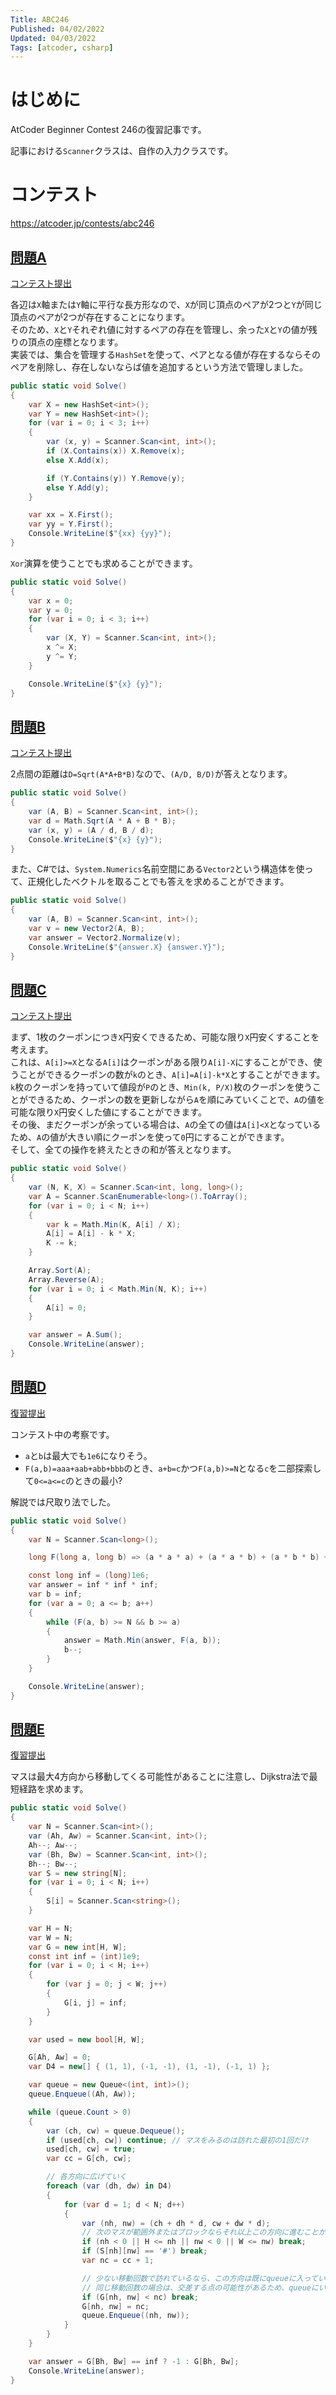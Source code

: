 ```yaml
---
Title: ABC246
Published: 04/02/2022
Updated: 04/03/2022
Tags: [atcoder, csharp]
---
```


# はじめに

AtCoder Beginner Contest 246の復習記事です。

記事における`Scanner`クラスは、自作の入力クラスです。

# コンテスト

https://atcoder.jp/contests/abc246

## [問題A](https://atcoder.jp/contests/abc246/tasks/abc246_a)

[コンテスト提出](https://atcoder.jp/contests/ABC246/submissions/30625941)

各辺は`X`軸または`Y`軸に平行な長方形なので、`X`が同じ頂点のペアが2つと`Y`が同じ頂点のペアが2つが存在することになります。  
そのため、`X`と`Y`それぞれ値に対するペアの存在を管理し、余った`X`と`Y`の値が残りの頂点の座標となります。  
実装では、集合を管理する`HashSet`を使って、ペアとなる値が存在するならそのペアを削除し、存在しないならば値を追加するという方法で管理しました。

```csharp
public static void Solve()
{
    var X = new HashSet<int>();
    var Y = new HashSet<int>();
    for (var i = 0; i < 3; i++)
    {
        var (x, y) = Scanner.Scan<int, int>();
        if (X.Contains(x)) X.Remove(x);
        else X.Add(x);

        if (Y.Contains(y)) Y.Remove(y);
        else Y.Add(y);
    }

    var xx = X.First();
    var yy = Y.First();
    Console.WriteLine($"{xx} {yy}");
}
```

`Xor`演算を使うことでも求めることができます。

```csharp
public static void Solve()
{
    var x = 0;
    var y = 0;
    for (var i = 0; i < 3; i++)
    {
        var (X, Y) = Scanner.Scan<int, int>();
        x ^= X;
        y ^= Y;
    }

    Console.WriteLine($"{x} {y}");
}
```

## [問題B](https://atcoder.jp/contests/abc246/tasks/abc246_b)

[コンテスト提出](https://atcoder.jp/contests/ABC246/submissions/30629082)

2点間の距離は`D=Sqrt(A*A+B*B)`なので、`(A/D, B/D)`が答えとなります。

```csharp
public static void Solve()
{
    var (A, B) = Scanner.Scan<int, int>();
    var d = Math.Sqrt(A * A + B * B);
    var (x, y) = (A / d, B / d);
    Console.WriteLine($"{x} {y}");
}
```

また、C#では、`System.Numerics`名前空間にある`Vector2`という構造体を使って、正規化したベクトルを取ることでも答えを求めることができます。

```csharp
public static void Solve()
{
    var (A, B) = Scanner.Scan<int, int>();
    var v = new Vector2(A, B);
    var answer = Vector2.Normalize(v);
    Console.WriteLine($"{answer.X} {answer.Y}");
}
```

## [問題C](https://atcoder.jp/contests/abc246/tasks/abc246_c)

[コンテスト提出](https://atcoder.jp/contests/ABC246/submissions/30633790)

まず、1枚のクーポンにつき`X`円安くできるため、可能な限り`X`円安くすることを考えます。  
これは、`A[i]>=X`となる`A[i]`はクーポンがある限り`A[i]-X`にすることができ、使うことができるクーポンの数が`k`のとき、`A[i]=A[i]-k*X`とすることができます。   
`k`枚のクーポンを持っていて値段が`P`のとき、`Min(k, P/X)`枚のクーポンを使うことができるため、クーポンの数を更新しながら`A`を順にみていくことで、`A`の値を可能な限り`X`円安くした値にすることができます。  
その後、まだクーポンが余っている場合は、`A`の全ての値は`A[i]<X`となっているため、`A`の値が大きい順にクーポンを使って`0`円にすることができます。  
そして、全ての操作を終えたときの和が答えとなります。

```csharp
public static void Solve()
{
    var (N, K, X) = Scanner.Scan<int, long, long>();
    var A = Scanner.ScanEnumerable<long>().ToArray();
    for (var i = 0; i < N; i++)
    {
        var k = Math.Min(K, A[i] / X);
        A[i] = A[i] - k * X;
        K -= k;
    }

    Array.Sort(A);
    Array.Reverse(A);
    for (var i = 0; i < Math.Min(N, K); i++)
    {
        A[i] = 0;
    }

    var answer = A.Sum();
    Console.WriteLine(answer);
}
```

## [問題D](https://atcoder.jp/contests/abc246/tasks/abc246_d)

[復習提出](https://atcoder.jp/contests/ABC246/submissions/30679687)

コンテスト中の考察です。

- `a`と`b`は最大でも`1e6`になりそう。
- `F(a,b)=aaa+aab+abb+bbb`のとき、`a+b=c`かつ`F(a,b)>=N`となる`c`を二部探索して`0<=a<=c`のときの最小?

解説では尺取り法でした。

```csharp
public static void Solve()
{
    var N = Scanner.Scan<long>();

    long F(long a, long b) => (a * a * a) + (a * a * b) + (a * b * b) + (b * b * b);

    const long inf = (long)1e6;
    var answer = inf * inf * inf;
    var b = inf;
    for (var a = 0; a <= b; a++)
    {
        while (F(a, b) >= N && b >= a)
        {
            answer = Math.Min(answer, F(a, b));
            b--;
        }
    }

    Console.WriteLine(answer);
}
```

## [問題E](https://atcoder.jp/contests/abc246/tasks/abc246_e)

[復習提出](https://atcoder.jp/contests/ABC246/submissions/30677572)

マスは最大4方向から移動してくる可能性があることに注意し、Dijkstra法で最短経路を求めます。

```csharp
public static void Solve()
{
    var N = Scanner.Scan<int>();
    var (Ah, Aw) = Scanner.Scan<int, int>();
    Ah--; Aw--;
    var (Bh, Bw) = Scanner.Scan<int, int>();
    Bh--; Bw--;
    var S = new string[N];
    for (var i = 0; i < N; i++)
    {
        S[i] = Scanner.Scan<string>();
    }

    var H = N;
    var W = N;
    var G = new int[H, W];
    const int inf = (int)1e9;
    for (var i = 0; i < H; i++)
    {
        for (var j = 0; j < W; j++)
        {
            G[i, j] = inf;
        }
    }

    var used = new bool[H, W];

    G[Ah, Aw] = 0;
    var D4 = new[] { (1, 1), (-1, -1), (1, -1), (-1, 1) };

    var queue = new Queue<(int, int)>();
    queue.Enqueue((Ah, Aw));

    while (queue.Count > 0)
    {
        var (ch, cw) = queue.Dequeue();
        if (used[ch, cw]) continue; // マスをみるのは訪れた最初の1回だけ
        used[ch, cw] = true;
        var cc = G[ch, cw];

        // 各方向に広げていく
        foreach (var (dh, dw) in D4)
        {
            for (var d = 1; d < N; d++)
            {
                var (nh, nw) = (ch + dh * d, cw + dw * d);
                // 次のマスが範囲外またはブロックならそれ以上この方向に進むことができないからbreak
                if (nh < 0 || H <= nh || nw < 0 || W <= nw) break; 
                if (S[nh][nw] == '#') break;
                var nc = cc + 1;

                // 少ない移動回数で訪れているなら、この方向は既にqueueに入っているからbreak
                // 同じ移動回数の場合は、交差する点の可能性があるため、queueにいれる
                if (G[nh, nw] < nc) break;
                G[nh, nw] = nc;
                queue.Enqueue((nh, nw));
            }
        }
    }

    var answer = G[Bh, Bw] == inf ? -1 : G[Bh, Bw];
    Console.WriteLine(answer);
}
```
